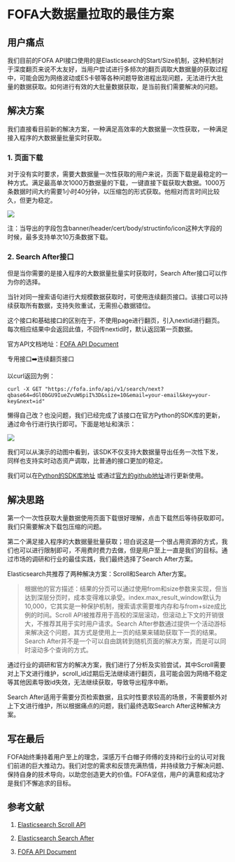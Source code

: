# FOFA大数据量拉取的最佳方案

## 用户痛点
我们目前的FOFA API接口使用的是Elasticsearch的Start/Size机制，这种机制对于深度翻页来说不太友好，当用户尝试进行多频次的翻页调取大数据量的获取过程中，可能会因为网络波动或ES卡顿等各种问题导致进程出现问题，无法进行大批量的数据获取。如何进行有效的大批量数据获取，是当前我们需要解决的问题。

## 解决方案
我们直接看目前新的解决方案，一种满足高效率的大数据量一次性获取，一种满足接入程序的大数据量批量实时获取。

### 1. 页面下载
对于没有实时要求，需要大数据量一次性获取的用户来说，页面下载是最稳定的一种方式。满足最高单次1000万数据量的下载，一键直接下载获取大数据。1000万条数据时间大约需要1小时40分钟，以压缩包的形式获取。他相对而言时间比较久，但更为稳定。

![](https://github.com/FofaInfo/Awesome-FOFA/blob/8e7780b05422abacc98a14821a25d9ab4fcd604d/Storage/search_next1.png)


注：当导出的字段包含banner/header/cert/body/structinfo/icon这种大字段的时候，最多支持单次10万条数据下载。

### 2. Search After接口
但是当你需要的是接入程序的大数据量批量实时获取时，Search After接口可以作为你的选择。

当针对同一搜索语句进行大规模数据获取时，可使用连续翻页接口。该接口可以持续获取所有数据，支持失败重试，无需担心数据错位。

这个接口和基础接口的区别在于，不使用page进行翻页，引入nextid进行翻页。每次相应结果中会返回此值，不回传nextid时，默认返回第一页数据。

官方API文档地址：[FOFA API Document](https://en.fofa.info/api)

专用接口➡️连续翻页接口

以curl返回为例：

`curl -X GET "https://fofa.info/api/v1/search/next?qbase64=dGl0bGU9IueZvuW6piI%3D&size=10&email=your-email&key=your-key&next=id"`
 

懒得自己改？也没问题，我们已经完成了该接口在官方Python的SDK库的更新，通过命令行进行执行即可。下面是地址和演示：

![](https://github.com/FofaInfo/Awesome-FOFA/blob/84df55d4d17379222eb9df49209c6f4912723c8a/Storage/Image.gif)


我们可以从演示的动图中看到，该SDK不仅支持大数据量导出任务一次性下发，同样也支持实时动态资产调取，比普通的接口更加的稳定。

 

我们可以在[Python的SDK库地址](https://pypi.org/project/FOFA-py/)  或通过[官方的github地址](https://github.com/fofapro/fofa-py)进行更新使用。

## 解决思路
第一个一次性获取大量数据使用页面下载很好理解，点击下载然后等待获取即可。我们只需要解决下载包压缩的问题。

第二个满足接入程序的大数据量批量获取；坦白说这是一个很占用资源的方式，我们也可以进行限制即可，不用费时费力去做，但是用户至上一直是我们的目标。通过市场的调研和行业的最佳实践，我们最终选择了Search After方案。

 

Elasticsearch共推荐了两种解决方案：Scroll和Search After方案。

 

> 根据他的官方描述：结果的分页可以通过使用from和size参数来实现，但当达到深层分页时，成本变得难以承受。index.max_result_window默认为10,000，它其实是一种保护机制，搜索请求需要堆内存和与from+size成比例的时间。Scroll API被推荐用于高校的深层滚动，但滚动上下文的开销很大，不推荐其用于实时用户请求。Search After参数通过提供一个活动游标来解决这个问题，其方式是使用上一页的结果来辅助获取下一页的结果。Search After并不是一个可以自由跳转到随机页面的解决方案，而是可以同时滚动多个查询的方式。

 

通过行业的调研和官方的解决方案，我们进行了分析及实验尝试，其中Scroll需要对上下文进行维护，scroll_id过期后无法继续进行翻页，且可能会因为网络不稳定等其他因素导致id失效，无法继续获取，导致导出程序中断。

Search After适用于需要分页检索数据，且实时性要求较高的场景，不需要额外对上下文进行维护，所以根据痛点的问题，我们最终选取Search After这种解决方案。

 

## 写在最后
FOFA始终秉持着用户至上的理念，深感万千白帽子师傅的支持和行业的认可对我们前进的巨大推动力。我们对您的需求和反馈充满热情，并持续致力于解决问题、保持自身的技术导向，以助您创造更大的价值。FOFA坚信，用户的满意和成功才是我们不懈追求的目标。

## 参考文献
1. [Elasticsearch Scroll API](https://www.elastic.co/guide/en/elasticsearch/reference/current/scroll-api.html)

2.  [Elasticsearch Search After]( https://www.elastic.co/guide/en/elasticsearch/reference/6.2/search-request-search-after.html)

3.  [FOFA API Document](https://en.fofa.info/api/batches_pages)
